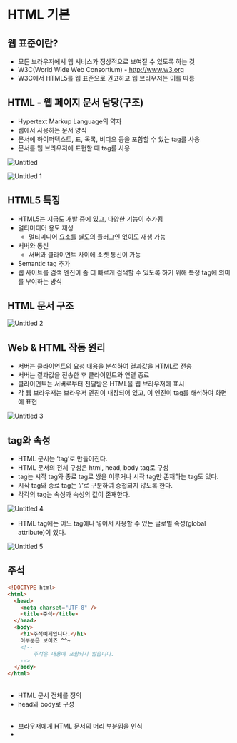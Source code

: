 # HTML 기본

## 웹 표준이란?

- 모든 브라우저에서 웹 서비스가 정상적으로 보여질 수 있도록 하는 것
- W3C(World Wide Web Consortium) - http://www.w3.org
- W3C에서 HTML5를 웹 표준으로 권고하고 웹 브라우저는 이를 따름

## HTML - 웹 페이지 문서 담당(구조)

- Hypertext Markup Language의 약자
- 웹에서 사용하는 문서 양식
- 문서에 하이퍼텍스트, 표, 목록, 비디오 등을 포함할 수 있는 tag를 사용
- 문서를 웹 브라우저에 표현할 때 tag를 사용

![Untitled](https://user-images.githubusercontent.com/102662024/224723844-9528f7f5-eb32-4d2d-be76-64eb1acc5bdb.png)

![Untitled 1](https://user-images.githubusercontent.com/102662024/224723789-afa736b3-97d1-4abb-977a-29e127b8621e.png)

## HTML5 특징

- HTML5는 지금도 개발 중에 있고, 다양한 기능이 추가됨
- 멀티미디어 용도 재생
    - 멀티미디어 요소를 별도의 플러그인 없이도 재생 가능
- 서버와 통신
    - 서버와 클라이언트 사이에 소켓 통신이 가능
- Semantic tag 추가
- 웹 사이트를 검색 엔진이 좀 더 빠르게 검색할 수 있도록 하기 위해 특정 tag에 의미를 부여하는 방식

## HTML 문서 구조

![Untitled 2](https://user-images.githubusercontent.com/102662024/224723812-bd3b669d-ea57-4460-a1a9-c774f9b7cadb.png)

## Web & HTML 작동 원리

- 서버는 클라이언트의 요청 내용을 분석하여 결과값을 HTML로 전송
- 서버는 결과값을 전송한 후 클라이언트와 연결 종료
- 클라이언트는 서버로부터 전달받은 HTML을 웹 브라우저에 표시
- 각 웹 브라우저는 브라우저 엔진이 내장되어 있고, 이 엔진이 tag를 해석하여 화면에 표현

![Untitled 3](https://user-images.githubusercontent.com/102662024/224723817-d60dbd81-2996-4cc6-a084-8cbb400b77d3.png)

## tag와 속성

- HTML 문서는 ‘tag’로 만들어진다.
- HTML 문서의 전체 구성은 html, head, body tag로 구성
- tag는 시작 tag와 종료 tag로 쌍을 이루거나 시작 tag만 존재하는 tag도 있다.
- 시작 tag와 종료 tag는 ‘/’로 구분하여 중첩되지 않도록 한다.
- 각각의 tag는 속성과 속성의 값이 존재한다.

![Untitled 4](https://user-images.githubusercontent.com/102662024/224723831-595bbd42-ae36-4b37-98be-911dfe0ae252.png)

- HTML tag에는 어느 tag에나 넣어서 사용할 수 있는 글로벌 속성(global attribute)이 있다.

![Untitled 5](https://user-images.githubusercontent.com/102662024/224723840-2e7e4941-dec8-47ff-9baa-a773a22473cf.png)

## 주석

```html
<!DOCTYPE html>
<html>
  <head>
    <meta charset="UTF-8" />
    <title>주석</title>
  </head>
  <body>
    <h1>주석예제입니다.</h1>
    이부분은 보이죠 ^^~
    <!-- 
		주석은 내용에 포함되지 않습니다.
    -->
  </body>
</html>
```

## <html>

- HTML 문서 전체를 정의
- head와 body로 구성

## <head>

- 브라우저에게 HTML 문서의 머리 부분임을 인식
- <title>, <meta>, <style>, <script>, <lint> tag를 포함 가능
- <title> tag는 문서의 제목을 의미, 브라우저의 제목 표시줄에 tag 내용이 나타남
- <title> tag 이외에 다른 tag로 표현한 정보는 화면에 출력 X

### 메타 데이터(meta)

- 문서의 작성자, 날짜, 키워드 등 브라우저의 본문에 나타나지 않는 일반 정보를 나타냄
- name과 content 속성을 이용하여 다양한 정보를 나타냄
- http-equiv 속성을 이용하여 문서 이동 및 새로고침이 가능
- charset 속성을 이용하여 문서의 인코딩 정보를 결정

```html
<!DOCTYPE html>
<html>
  <head>
    <meta charset="UTF-8" />
		<!-- 인코딩 정보를 설정 -->
    <title>브라우저 제목 표시줄에 나타남.</title>
    <meta name="author" content="troment" />
		<!-- 
		name 속성: description(문서의 요약), keyword(검색어 입력, 콤마로 분리), author(제작자) 등
		-->
    <meta name="description" content="간단한 설명." />
    <meta name="keyword" content="html5, web" />

		<meta http-equiv="refresh" content="30" />
		<!-- http-equiv 속성: refresh(문서를 자동으로 업데이트), content-type(인코딩 설정) 등. -->
    <script type="text/javascript"></script>
    <style type="text/css"></style>
    <link rel="stylesheet" href="test.css" />
  </head>
  <body></body>
</html>
```

## <body>

- 웹 브라우저에 보여질 문서의 내용을 작성
- <head> tag 다음에 위치하고 <head> 내부에 위치하는 tag과 <html>을 제외한 모든 tag
- id 속성을 이용해서 문서 내에서 tag를 유일하게 식별 가능(id 속성은 중복 X)
- class 속성을 이용하여 여러 tag에 공통적인 특성(CSS)을 부여(class속성은 중복 O)

```html
<html>
<head>
    <meta charset="UTF-8">
    <title>body tag</title>
    <style type="text/css">
        .common{
            background-color: steelblue;
            color: white;
        }
        #private{
            background-color: magenta;
        }
    </style>
</head>
<body>
    <h3>문단의 제목이 들어간다</h3>
    <span class="common">공통부분 1(같은 속성)</span>
    <span class="common">공통부분 2(같은 속성)</span>
    <span class="common">공통부분 3(같은 속성)</span>
    <span class="common">공통부분 4(같은 속성)</span>
    <p id="private">독립속성(중복 X) </p>
</body>
</html>
```

### heading

- 문단의 제목을 지정할 때 사용. '<h1>'부터 '<h6>까지 구분. 숫자가 커질수록 글자는 작아짐
- <section> tag를 이용하면 같은 tag를 서로 다르게 표현
- 문서 구조를 <section> tag를 이용하여 구분하면 각 문단의 제목을 하나의 tag로 작성 가능

```html
<html lang="en">
<head>
    <meta charset="UTF-8">
    <meta http-equiv="X-UA-Compatible" content="IE=edge">
    <meta name="viewport" content="width=device-width, initial-scale=1.0">
    <title>Document</title>
</head>
<body>
    <h1>문단 제목 h1</h1>
    <h2>문단 제목 h1</h2>
    <h3>문단 제목 h1</h3>
    <h4>문단 제목 h1</h4>
    <h5>문단 제목 h1</h5>
    <h6>문단 제목 h1</h6>
    <section>
        <h1>섹션 문단 제목 1번째</h1>
        <section>
            <h1>섹션 문단 제목 1-1번째</h1>
            <section>
                <h1>섹션 문단 제목 1-2번째</h1>
            </section>
        </section>
        <h1>섹션 문단 제목 2번째</h1>
    </section>
</body>
</html>
```

## 특수문자

![Untitled 6](https://user-images.githubusercontent.com/102662024/224723842-ea79b63e-7aee-41b2-bf63-4c09ee6d53c1.png)
